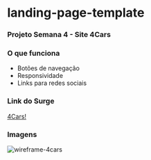 # landing-page-template
### Projeto Semana 4 - Site 4Cars

### O que funciona
- Botões de navegação
- Responsividade
- Links para redes sociais

### Link do Surge
[4Cars!](different-error.surge.sh)

### Imagens
![wireframe-4cars](https://user-images.githubusercontent.com/88052113/132073048-974fa67f-5e0b-40c7-ac92-76c6449ab9b6.png)
